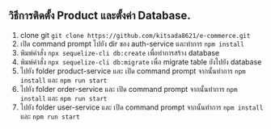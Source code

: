## วิธีการติดตั้ง Product และตั้งค่า Database.

1. clone git `git clone https://github.com/kitsada8621/e-commerce.git`
2. เปิด command prompt ไปยัง dir ของ auth-service และทำการ `npm install`
3. พิมพ์คำสั่ง `npx sequelize-cli db:create` เพื่อทำการสร้าง database
4. พิมพ์คำสั่ง `npx sequelize-cli db:migrate` เพื่อ migrate table ยังไปยัง database
5. ไปยัง folder product-service และ เปิด command prompt จากนั้นทำการ `npm install` และ `npm run start`
6. ไปยัง folder order-service และ เปิด command prompt จากนั้นทำการ `npm install` และ `npm run start`
7. ไปยัง folder user-service และ เปิด command prompt จากนั้นทำการ `npm install` และ `npm run start`


